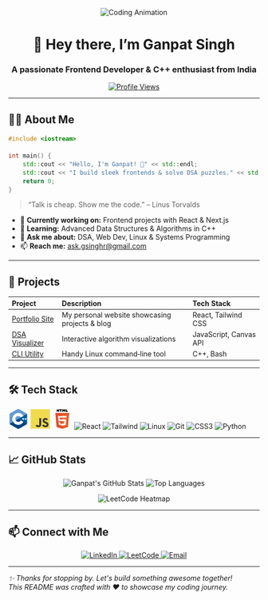 <!-- Header GIF -->
<p align="center">
  <img src="https://media.giphy.com/media/3ohzdIuqJoo8QdKlnW/giphy.gif" alt="Coding Animation" width="400"/>
</p>

<h1 align="center">👋 Hey there, I’m Ganpat Singh</h1>
<h3 align="center">A passionate Frontend Developer & C++ enthusiast from India</h3>

<p align="center">
  <a href="https://komarev.com/ghpvc/?username=ganpatsingh05&label=Profile%20views&color=0e75b6&style=flat">
    <img alt="Profile Views" src="https://komarev.com/ghpvc/?username=ganpatsingh05&label=Profile%20views&color=0e75b6&style=flat"/>
  </a>
</p>

---

## 👨‍💻 About Me
```cpp
#include <iostream>

int main() {
    std::cout << "Hello, I'm Ganpat! 👋" << std::endl;
    std::cout << "I build sleek frontends & solve DSA puzzles." << std::endl;
    return 0;
}
```

> “Talk is cheap. Show me the code.” – Linus Torvalds

- 🔭 **Currently working on:** Frontend projects with React & Next.js  
- 🌱 **Learning:** Advanced Data Structures & Algorithms in C++  
- 💬 **Ask me about:** DSA, Web Dev, Linux & Systems Programming  
- 📫 **Reach me:** [ask.gsinghr@gmail.com](mailto:ask.gsinghr@gmail.com)

---

## 🚀 Projects
| Project | Description | Tech Stack |
| :---   | :---        | :---       |
| [Portfolio Site](https://github.com/ganpatsingh05/portfolio) | My personal website showcasing projects & blog | React, Tailwind CSS |
| [DSA Visualizer](https://github.com/ganpatsingh05/dsa-visualizer) | Interactive algorithm visualizations | JavaScript, Canvas API |
| [CLI Utility](https://github.com/ganpatsingh05/cli-tool) | Handy Linux command‑line tool | C++, Bash |

---

## 🛠️ Tech Stack
<p align="left">
  <img src="https://raw.githubusercontent.com/devicons/devicon/master/icons/cplusplus/cplusplus-original.svg" alt="C++" width="40" height="40"/>
  <img src="https://raw.githubusercontent.com/devicons/devicon/master/icons/javascript/javascript-original.svg" alt="JavaScript" width="40" height="40"/>
  <img src="https://raw.githubusercontent.com/devicons/devicon/master/icons/html5/html5-original-wordmark.svg" alt="HTML5" width="40" height="40"/>
  <img src="https://cdn.worldvectorlogo.com/logos/react-2.svg"       alt="React"     width="40" height="40"/>
  <img src="https://cdn.worldvectorlogo.com/logos/tailwindcss.svg"   alt="Tailwind"  width="40" height="40"/>
  <img src="https://cdn.worldvectorlogo.com/logos/linux-tux.svg"     alt="Linux"     width="40" height="40"/>
  <img src="https://cdn.worldvectorlogo.com/logos/git-icon.svg"      alt="Git"       width="40" height="40"/>
  <img src="https://cdn.worldvectorlogo.com/logos/css-3.svg"         alt="CSS3"      width="40" height="40"/>
  <img src="https://cdn.worldvectorlogo.com/logos/python-5.svg"      alt="Python"    width="40" height="40"/>
</p>

---

## 📈 GitHub Stats
<p align="center">
  <img alt="Ganpat's GitHub Stats" src="https://github-readme-stats.vercel.app/api?username=ganpatsingh05&show_icons=true&theme=radical"/>
  <img alt="Top Languages" src="https://github-readme-stats.vercel.app/api/top-langs?username=ganpatsingh05&layout=compact&theme=radical"/>
</p>

<!-- LeetCode Heatmap -->
<p align="center">
  <img alt="LeetCode Heatmap" src="https://leetcard.jacoblin.cool/Ganpat_singh?ext=heatmap" />
</p>

---

## 📫 Connect with Me
<p align="center">
  <a href="https://www.linkedin.com/in/ganpat-singh-aabb4a285/" target="_blank">
    <img src="https://cdn.jsdelivr.net/npm/simple-icons@v5/icons/linkedin.svg" alt="LinkedIn" height="30"/>
  </a>
  <a href="https://leetcode.com/ganpat_singh" target="_blank">
    <img src="https://cdn.jsdelivr.net/npm/simple-icons@v5/icons/leetcode.svg" alt="LeetCode" height="30"/>
  </a>
  <a href="mailto:ask.gsinghr@gmail.com">
    <img src="https://cdn.jsdelivr.net/npm/simple-icons@v5/icons/gmail.svg" alt="Email" height="30"/>
  </a>
</p>

---

*✨ Thanks for stopping by. Let's build something awesome together!*  
*This README was crafted with ❤️ to showcase my coding journey.*

